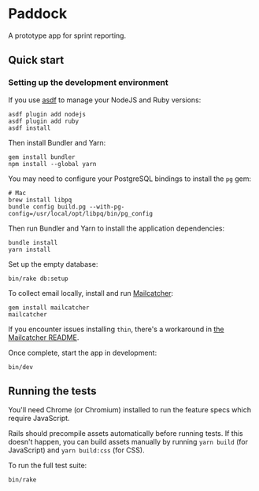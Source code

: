 # Paddock

A prototype app for sprint reporting.

## Quick start

### Setting up the development environment

If you use [asdf](https://asdf-vm.com/) to manage your NodeJS and Ruby versions:

```
asdf plugin add nodejs
asdf plugin add ruby
asdf install
```

Then install Bundler and Yarn:

```
gem install bundler
npm install --global yarn
```

You may need to configure your PostgreSQL bindings to install the `pg` gem:

```
# Mac
brew install libpq
bundle config build.pg --with-pg-config=/usr/local/opt/libpq/bin/pg_config
```

Then run Bundler and Yarn to install the application dependencies:

```
bundle install
yarn install
```

Set up the empty database:

```
bin/rake db:setup
```

To collect email locally, install and run [Mailcatcher](https://github.com/sj26/mailcatcher):

```
gem install mailcatcher
mailcatcher
```

If you encounter issues installing `thin`, there's a workaround in [the Mailcatcher README](https://github.com/sj26/mailcatcher/blob/main/README.md).

Once complete, start the app in development:

```
bin/dev
```

## Running the tests

You'll need Chrome (or Chromium) installed to run the feature specs which require JavaScript.

Rails should precompile assets automatically before running tests. If this doesn't happen, you can build assets manually by running `yarn build` (for JavaScript) and `yarn build:css` (for CSS).

To run the full test suite:

```
bin/rake
```
